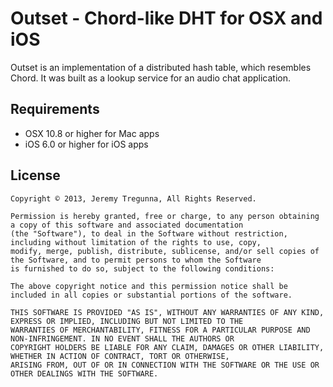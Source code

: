 # Outset - Chord-like DHT for OSX and iOS

Outset is an implementation of a distributed hash table, which resembles Chord. It was built as a lookup service for an audio chat application.

## Requirements

* OSX 10.8 or higher for Mac apps
* iOS 6.0 or higher for iOS apps

## License

    Copyright © 2013, Jeremy Tregunna, All Rights Reserved.

    Permission is hereby granted, free or charge, to any person obtaining a copy of this software and associated documentation
    (the "Software"), to deal in the Software without restriction, including without limitation of the rights to use, copy,
    modify, merge, publish, distribute, sublicense, and/or sell copies of the Software, and to permit persons to whom the Software
    is furnished to do so, subject to the following conditions:

    The above copyright notice and this permission notice shall be included in all copies or substantial portions of the software.

    THIS SOFTWARE IS PROVIDED "AS IS", WITHOUT ANY WARRANTIES OF ANY KIND, EXPRESS OR IMPLIED, INCLUDING BUT NOT LIMITED TO THE
    WARRANTIES OF MERCHANTABILITY, FITNESS FOR A PARTICULAR PURPOSE AND NON-INFRINGEMENT. IN NO EVENT SHALL THE AUTHORS OR
    COPYRIGHT HOLDERS BE LIABLE FOR ANY CLAIM, DAMAGES OR OTHER LIABILITY, WHETHER IN ACTION OF CONTRACT, TORT OR OTHERWISE,
    ARISING FROM, OUT OF OR IN CONNECTION WITH THE SOFTWARE OR THE USE OR OTHER DEALINGS WITH THE SOFTWARE.

